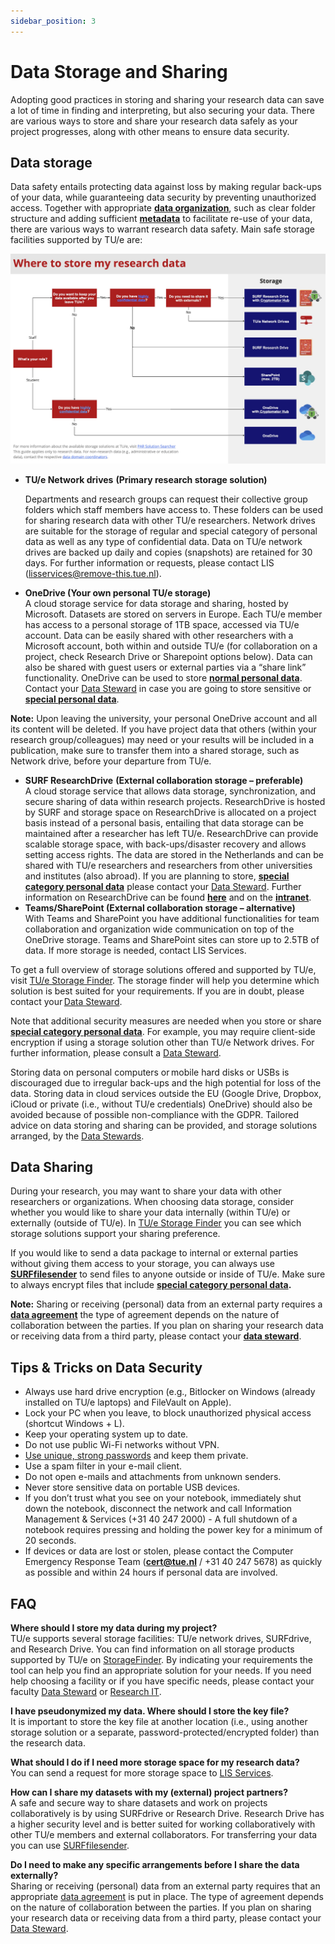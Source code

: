 ```yaml
---
sidebar_position: 3
---
```


# Data Storage and Sharing

Adopting good practices in storing and sharing your research data can save a lot of time in finding and interpreting, but also securing your data. There are various ways to store and share your research data safely as your project progresses, along with other means to ensure data security.

## Data storage 

Data safety entails protecting data against loss by making regular back-ups of your data, while guaranteeing data security by preventing unauthorized access. Together with appropriate [**data organization**](https://www.tue.nl/en/our-university/library/library-for-researchers-and-phds/research-data-management/rdm-themes/data-organization), such as clear folder structure and adding sufficient [**metadata**](https://www.tue.nl/en/our-university/library/library-for-researchers-and-phds/research-data-management/rdm-themes/documentation-and-metadata) to facilitate re-use of your data, there are various ways to warrant research data safety. Main safe storage facilities supported by TU/e are:

[![Where to store my data flowchart](storage-flowchart.jpg)](https://assets.w3.tue.nl/w/fileadmin/LIS/Library/SURFdrive%20-%20Storage%20Flowchartv2.pdf)

- **TU/e Network drives** **(Primary research storage solution)**

  Departments and research groups can request their collective group folders which staff members have access to. These folders can be used for sharing research data with other TU/e researchers. Network drives are suitable for the storage of regular and special category of personal data as well as any type of confidential data. Data on TU/e network drives are backed up daily and copies (snapshots) are retained for 30 days. For further information or requests, please contact LIS ([lisservices@remove-this.tue.nl](https://www.tue.nl/en/our-university/library/library-for-researchers-and-phds/research-data-management/rdm-themes/data-storage-and-sharing#)).

- **OneDrive (Your own personal TU/e storage)**  
  A cloud storage service for data storage and sharing, hosted by Microsoft. Datasets are stored on servers in Europe. Each TU/e member has access to a personal storage of 1TB space, accessed via TU/e account. Data can be easily shared with other researchers with a Microsoft account, both within and outside TU/e (for collaboration on a project, check Research Drive or Sharepoint options below). Data can also be shared with guest users or external parties via a “share link” functionality. OneDrive can be used to store **[normal personal data](https://tue.atlassian.net/servicedesk/customer/portal/3/article/2641100840)**. Contact your [Data Steward](/docs/contact.md) in case you are going to store sensitive or **[special personal data](https://tue.atlassian.net/servicedesk/customer/portal/3/article/2641100840)**.

**Note:** Upon leaving the university, your personal OneDrive account and all its content will be deleted. If you have project data that others (within your research group/colleagues) may need or your results will be included in a publication, make sure to transfer them into a shared storage, such as Network drive, before your departure from TU/e.

- **SURF ResearchDrive** **(External collaboration storage – preferable)**  
  A cloud storage service that allows data storage, synchronization, and secure sharing of data within research projects. ResearchDrive is hosted by SURF and storage space on ResearchDrive is allocated on a project basis instead of a personal basis, entailing that data storage can be maintained after a researcher has left TU/e. ResearchDrive can provide scalable storage space, with back-ups/disaster recovery and allows setting access rights. The data are stored in the Netherlands and can be shared with TU/e researchers and researchers from other universities and institutes (also abroad). If you are planning to store, **[special category personal data](https://tue.atlassian.net/servicedesk/customer/portal/3/article/2641100840)** please contact your [Data Steward](/docs/contact.md). Further information on ResearchDrive can be found [**here**](https://wiki.surfnet.nl/display/RDRIVE/) and on the [**intranet**](https://tuenl.sharepoint.com/sites/IMSServicecatalogue/SitePages/10.1%20Research%20Data%20Management.aspx).
- **Teams/SharePoint (External collaboration storage – alternative)**  
  With Teams and SharePoint you have additional functionalities for team collaboration and organization wide communication on top of the OneDrive storage. Teams and SharePoint sites can store up to 2.5TB of data. If more storage is needed, contact LIS Services.

To get a full overview of storage solutions offered and supported by TU/e, visit [TU/e Storage Finder](https://research-it.pages.tue.nl/solution-searcher/category-storage.html). The storage finder will help you determine which solution is best suited for your requirements. If you are in doubt, please contact your [Data Steward](/docs/contact.md).

Note that additional security measures are needed when you store or share **[special category personal data](https://tue.atlassian.net/servicedesk/customer/portal/3/article/2641100840)**. For example, you may require client-side encryption if using a storage solution other than TU/e Network drives. For further information, please consult a [Data Steward](/docs/contact.md).

Storing data on personal computers or mobile hard disks or USBs is discouraged due to irregular back-ups and the high potential for loss of the data. Storing data in cloud services outside the EU (Google Drive, Dropbox, iCloud or private (i.e., without TU/e credentials) OneDrive) should also be avoided because of possible non-compliance with the GDPR. Tailored advice on data storing and sharing can be provided, and storage solutions arranged, by the [Data Stewards](/docs/contact.md).

## Data Sharing 

During your research, you may want to share your data with other researchers or organizations. When choosing data storage, consider whether you would like to share your data internally (within TU/e) or externally (outside of TU/e). In [TU/e Storage Finder](https://research-it.pages.tue.nl/solution-searcher/category-storage.html) you can see which storage solutions support your sharing preference.

If you would like to send a data package to internal or external parties without giving them access to your storage, you can always use [**SURFfilesender**](https://www.surf.nl/en/surffilesender-send-large-files-securely-and-encrypted) to send files to anyone outside or inside of TU/e. Make sure to always encrypt files that include **[special category personal data](https://tue.atlassian.net/servicedesk/customer/portal/3/article/2641100840).**

**Note:** Sharing or receiving (personal) data from an external party requires a [**data agreement**](https://tuenl.sharepoint.com/sites/intranet-privacy-security/SitePages/agreements.aspx) the type of agreement depends on the nature of collaboration between the parties. If you plan on sharing your research data or receiving data from a third party, please contact your [**data steward**](https://www.tue.nl/en/our-university/library/library-for-researchers-and-phds/research-data-management/contact-a-data-steward).

## Tips & Tricks on Data Security 

- Always use hard drive encryption (e.g., Bitlocker on Windows (already installed on TU/e laptops) and FileVault on Apple).
- Lock your PC when you leave, to block unauthorized physical access (shortcut Windows + L).
- Keep your operating system up to date.
- Do not use public Wi-Fi networks without VPN.
- [Use unique, strong passwords](https://my.norton.com/extspa/passwordmanager?path=pwd-gen) and keep them private.
- Use a spam filter in your e-mail client.
- Do not open e-mails and attachments from unknown senders.
- Never store sensitive data on portable USB devices.
- If you don’t trust what you see on your notebook, immediately shut down the notebook, disconnect the network and call Information Management & Services (+31 40 247 2000) - A full shutdown of a notebook requires pressing and holding the power key for a minimum of 20 seconds.
- If devices or data are lost or stolen, please contact the Computer Emergency Response Team ([**cert@tue.nl**](https://www.tue.nl/en/our-university/library/library-for-researchers-and-phds/research-data-management/rdm-themes/data-storage-and-sharing) / +31 40 247 5678) as quickly as possible and within 24 hours if personal data are involved.

## FAQ

**Where should I store my data during my project?**  
TU/e supports several storage facilities: TU/e network drives, SURFdrive, and Research Drive. You can find information on all storage products supported by TU/e on [StorageFinder](https://research-it.pages.tue.nl/storage-finder/). By indicating your requirements the tool can help you find an appropriate solution for your needs. If you need help choosing a facility or if you have specific needs, please contact your faculty [Data Steward](/docs/contact) or [Research IT](https://tuenl.sharepoint.com/sites/intranet-LIS/SitePages/Research-IT.aspx).

**I have pseudonymized my data. Where should I store the key file?**  
It is important to store the key file at another location (i.e., using another storage solution or a separate, password-protected/encrypted folder) than the research data.

**What should I do if I need more storage space for my research data?**  
You can send a request for more storage space to [LIS Services](https://www.tue.nl/en/our-university/library/library-for-researchers-and-phds/research-data-management/rdm-themes/data-storage-and-sharing#).

**How can I share my datasets with my (external) project partners?**  
A safe and secure way to share datasets and work on projects collaboratively is by using SURFdrive or Research Drive. Research Drive has a higher security level and is better suited for working collaboratively with other TU/e members and external collaborators. For transferring your data you can use [SURFfilesender](https://www.surf.nl/en/surffilesender-send-large-files-securely-and-encrypted).

**Do I need to make any specific arrangements before I share the data externally?**  
Sharing or receiving (personal) data from an external party requires that an appropriate [data agreement](https://tuenl.sharepoint.com/sites/intranet-privacy-security/SitePages/agreements.aspx) is put in place. The type of agreement depends on the nature of collaboration between the parties. If you plan on sharing your research data or receiving data from a third party, please contact your [Data Steward](/docs/contact.md).
